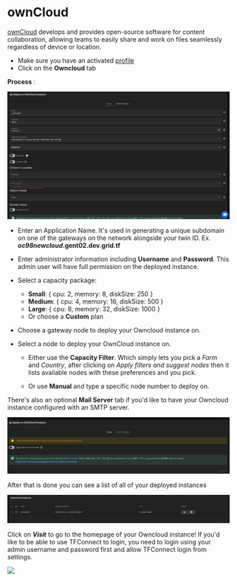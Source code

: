 # ownCloud

[ownCloud](https://owncloud.com/) develops and provides open-source software for content collaboration, allowing teams to easily share and work on files seamlessly regardless of device or location.


- Make sure you have an activated [profile](._profile_manager.md)
- Click on the **Owncloud** tab

__Process__ :

![ ](./img/owncloud1.png)

- Enter an Application Name. It's used in generating a unique subdomain on one of the gateways on the network alongside your twin ID. Ex. ***oc98newcloud*.gent02.dev.grid.tf**

- Enter administrator information including **Username** and **Password**. This admin user will have full permission on the deployed instance.


- Select a capacity package:
    - **Small**: { cpu: 2, memory: 8, diskSize: 250 }
    - **Medium**: { cpu: 4, memory: 16, diskSize: 500 }
    - **Large**: { cpu: 8, memory: 32, diskSize: 1000 }
    - Or choose a **Custom** plan
- Choose a gateway node to deploy your Owncloud instance on.

- Select a node to deploy your OwnCloud instance on.

    - Either use the **Capacity Filter**. Which simply lets you pick a *Farm* and *Country*, after clicking on *Apply filters and suggest nodes* then it lists available nodes with these preferences and you pick.


    - Or use **Manual** and type a specific node number to deploy on.



There's also an optional **Mail Server** tab if you'd like to have your Owncloud instance configured with an SMTP server.

![ ](./img/owncloud4.png)

After that is done you can see a list of all of your deployed instances

![ ](./img/owncloud5.png)

Click on ***Visit*** to go to the homepage of your Owncloud instance! If you'd like to be able to use TFConnect to login, you need to login using your admin username and password first and allow TFConnect login from settings.

![ ](./img/owncloud6.png)
